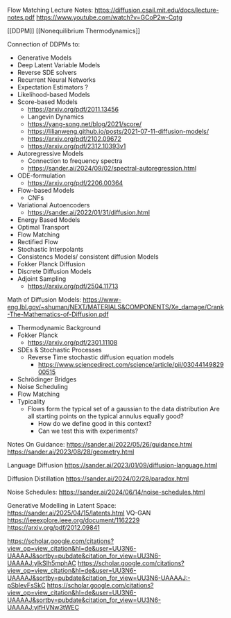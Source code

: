 Flow Matching Lecture Notes:
	https://diffusion.csail.mit.edu/docs/lecture-notes.pdf
	https://www.youtube.com/watch?v=GCoP2w-Cqtg

[[DDPM]]
[[Nonequilibrium Thermodynamics]]



Connection of DDPMs to:
* Generative Models
* Deep Latent Variable Models
* Reverse SDE solvers
* Recurrent Neural Networks
* Expectation Estimators ?
* Likelihood-based Models
* Score-based Models
	* https://arxiv.org/pdf/2011.13456
	* Langevin Dynamics
	* https://yang-song.net/blog/2021/score/
	* https://lilianweng.github.io/posts/2021-07-11-diffusion-models/
	* https://arxiv.org/pdf/2102.09672
	* https://arxiv.org/pdf/2312.10393v1
* Autoregressive Models
	* Connection to frequency spectra
	* https://sander.ai/2024/09/02/spectral-autoregression.html
* ODE-formulation
	* https://arxiv.org/pdf/2206.00364
* Flow-based Models
	* CNFs
* Variational Autoencoders
	* https://sander.ai/2022/01/31/diffusion.html
* Energy Based Models
* Optimal Transport
* Flow Matching
* Rectified Flow
* Stochastic Interpolants
* Consistencs Models/ consistent diffusion Models
* Fokker Planck Diffusion
* Discrete Diffusion Models
* Adjoint Sampling
	* https://arxiv.org/pdf/2504.11713

Math of Diffusion Models:
	https://www-eng.lbl.gov/~shuman/NEXT/MATERIALS&COMPONENTS/Xe_damage/Crank-The-Mathematics-of-Diffusion.pdf
* Thermodynamic Background
* Fokker Planck 
	* https://arxiv.org/pdf/2301.11108
* SDEs & Stochastic Processes
	* Reverse Time stochastic diffusion equation models
		* https://www.sciencedirect.com/science/article/pii/0304414982900515
* Schrödinger Bridges
* Noise Scheduling
* Flow Matching
* Typicality
	* Flows form the typical set of a gaussian to the data distribution
		Are all starting points on the typical annulus equally good?
		* How do we define good in this context?
		* Can we test this with experiments?
	

Notes On Guidance:
	https://sander.ai/2022/05/26/guidance.html
	https://sander.ai/2023/08/28/geometry.html

Language Diffusion
	https://sander.ai/2023/01/09/diffusion-language.html

Diffusion Distillation
	https://sander.ai/2024/02/28/paradox.html

Noise Schedules:
	https://sander.ai/2024/06/14/noise-schedules.html

Generative Modelling in Latent Space:
	https://sander.ai/2025/04/15/latents.html
		VQ-GAN 
			https://ieeexplore.ieee.org/document/1162229
			https://arxiv.org/pdf/2012.09841


https://scholar.google.com/citations?view_op=view_citation&hl=de&user=UU3N6-UAAAAJ&sortby=pubdate&citation_for_view=UU3N6-UAAAAJ:yIkSIh5mphAC
https://scholar.google.com/citations?view_op=view_citation&hl=de&user=UU3N6-UAAAAJ&sortby=pubdate&citation_for_view=UU3N6-UAAAAJ:-pSblevFsSkC
https://scholar.google.com/citations?view_op=view_citation&hl=de&user=UU3N6-UAAAAJ&sortby=pubdate&citation_for_view=UU3N6-UAAAAJ:yifHVNw3tWEC